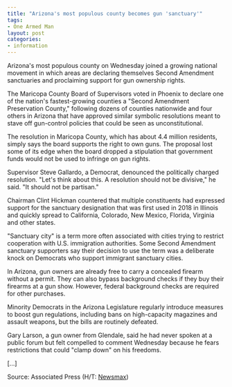```yaml
---
title: "Arizona's most populous county becomes gun 'sanctuary'"
tags:
- One Armed Man
layout: post
categories:
- information
---
```


Arizona's most populous county on Wednesday joined a growing national movement in which areas are declaring themselves Second Amendment sanctuaries and proclaiming support for gun ownership rights.

The Maricopa County Board of Supervisors voted in Phoenix to declare one of the nation's fastest-growing counties a "Second Amendment Preservation County," following dozens of counties nationwide and four others in Arizona that have approved similar symbolic resolutions meant to stave off gun-control policies that could be seen as unconstitutional.

The resolution in Maricopa County, which has about 4.4 million residents, simply says the board supports the right to own guns. The proposal lost some of its edge when the board dropped a stipulation that government funds would not be used to infringe on gun rights.

Supervisor Steve Gallardo, a Democrat, denounced the politically charged resolution. "Let's think about this. A resolution should not be divisive," he said. "It should not be partisan."

Chairman Clint Hickman countered that multiple constituents had expressed support for the sanctuary designation that was first used in 2018 in Illinois and quickly spread to California, Colorado, New Mexico, Florida, Virginia and other states.

"Sanctuary city" is a term more often associated with cities trying to restrict cooperation with U.S. immigration authorities. Some Second Amendment sanctuary supporters say their decision to use the term was a deliberate knock on Democrats who support immigrant sanctuary cities.

In Arizona, gun owners are already free to carry a concealed firearm without a permit. They can also bypass background checks if they buy their firearms at a gun show. However, federal background checks are required for other purchases.

Minority Democrats in the Arizona Legislature regularly introduce measures to boost gun regulations, including bans on high-capacity magazines and assault weapons, but the bills are routinely defeated.

Gary Larson, a gun owner from Glendale, said he had never spoken at a public forum but felt compelled to comment Wednesday because he fears restrictions that could "clamp down" on his freedoms.

\[...\]

Source: Associated Press (H/T: [Newsmax](https://www.newsmax.com/newsfront/guns/2020/02/26/id/955919/))